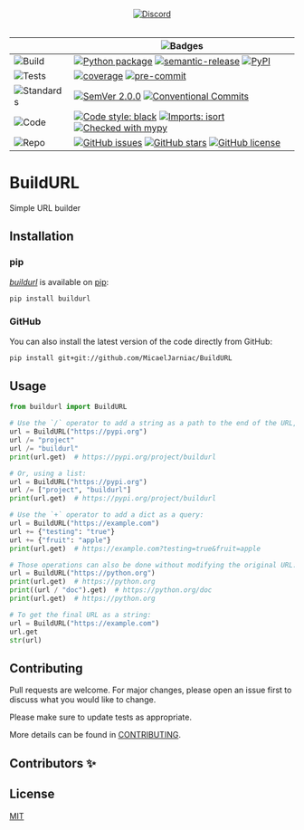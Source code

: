 <div align="center">

  [![Discord][badge-chat]][chat]
  <br>
  <br>

  | | ![Badges][label-badges] |
  |--|--|
  | ![Build][label-build] | [![Python package][badge-actions]][actions] [![semantic-release][badge-semantic-release]][semantic-release] [![PyPI][badge-pypi]][pypi] |
  | ![Tests][label-tests] | [![coverage][badge-coverage]][coverage] [![pre-commit][badge-pre-commit]][pre-commit] |
  | ![Standards][label-standards] | [![SemVer 2.0.0][badge-semver]][semver] [![Conventional Commits][badge-conventional-commits]][conventional-commits] |
  | ![Code][label-code] | [![Code style: black][badge-black]][Black] [![Imports: isort][badge-isort]][isort] [![Checked with mypy][badge-mypy]][mypy] |
  | ![Repo][label-repo] | [![GitHub issues][badge-issues]][issues] [![GitHub stars][badge-stars]][stars] [![GitHub license][badge-license]][license] |
</div>

<!-- Badges -->
[badge-chat]: https://img.shields.io/discord/269146666441900032?label=chat&logo=discord&style=flat-square
[chat]: https://discord.gg/6Q5XW5H

<!-- Labels -->
[label-badges]: https://img.shields.io/badge/%F0%9F%94%96-badges-purple?style=for-the-badge
[label-build]: https://img.shields.io/badge/%F0%9F%94%A7-build-darkblue?style=flat-square
[label-tests]: https://img.shields.io/badge/%F0%9F%A7%AA-tests-darkblue?style=flat-square
[label-standards]: https://img.shields.io/badge/%F0%9F%93%91-standards-darkblue?style=flat-square
[label-code]: https://img.shields.io/badge/%F0%9F%92%BB-code-darkblue?style=flat-square
[label-repo]: https://img.shields.io/badge/%F0%9F%93%81-repo-darkblue?style=flat-square

<!-- Build -->
[badge-actions]: https://img.shields.io/github/workflow/status/MicaelJarniac/BuildURL/Python%20package/main?style=flat-square
[actions]: https://github.com/MicaelJarniac/BuildURL/actions
[badge-semantic-release]: https://img.shields.io/badge/%20%20%F0%9F%93%A6%F0%9F%9A%80-semantic--release-e10079?style=flat-square
[semantic-release]: https://github.com/semantic-release/semantic-release
[badge-pypi]: https://img.shields.io/pypi/v/buildurl?style=flat-square
[pypi]: https://pypi.org/project/buildurl

<!-- Tests -->
[badge-coverage]: https://img.shields.io/codecov/c/gh/MicaelJarniac/BuildURL?logo=codecov&style=flat-square&token=yqKa1DPwPC
[coverage]: https://codecov.io/gh/MicaelJarniac/BuildURL
[badge-pre-commit]: https://img.shields.io/badge/pre--commit-enabled-brightgreen?style=flat-square&logo=pre-commit&logoColor=white
[pre-commit]: https://github.com/pre-commit/pre-commit

<!-- Standards -->
[badge-semver]: https://img.shields.io/badge/SemVer-2.0.0-blue?style=flat-square&logo=semver
[semver]: https://semver.org/spec/v2.0.0.html
[badge-conventional-commits]: https://img.shields.io/badge/Conventional%20Commits-1.0.0-yellow?style=flat-square
[conventional-commits]: https://conventionalcommits.org

<!-- Code -->
[badge-black]: https://img.shields.io/badge/code%20style-black-black?style=flat-square
[Black]: https://github.com/psf/black
[badge-isort]: https://img.shields.io/badge/imports-isort-%231674b1?style=flat-square&labelColor=ef8336
[isort]: https://pycqa.github.io/isort
[badge-mypy]: https://img.shields.io/badge/mypy-checked-2A6DB2?style=flat-square
[mypy]: http://mypy-lang.org

<!-- Repo -->
[badge-issues]: https://img.shields.io/github/issues/MicaelJarniac/BuildURL?style=flat-square
[issues]: https://github.com/MicaelJarniac/BuildURL/issues
[badge-stars]: https://img.shields.io/github/stars/MicaelJarniac/BuildURL?style=flat-square
[stars]: https://github.com/MicaelJarniac/BuildURL/stargazers
[badge-license]: https://img.shields.io/github/license/MicaelJarniac/BuildURL?style=flat-square
[license]: https://github.com/MicaelJarniac/BuildURL/blob/main/LICENSE
<!---->

# BuildURL
Simple URL builder

## Installation

### pip
[*buildurl*](https://pypi.org/project/buildurl) is available on [pip](https://pip.pypa.io/en/stable/):

```bash
pip install buildurl
```

### GitHub
You can also install the latest version of the code directly from GitHub:
```bash
pip install git+git://github.com/MicaelJarniac/BuildURL
```

## Usage


```python
from buildurl import BuildURL

# Use the `/` operator to add a string as a path to the end of the URL, like so:
url = BuildURL("https://pypi.org")
url /= "project"
url /= "buildurl"
print(url.get)  # https://pypi.org/project/buildurl

# Or, using a list:
url = BuildURL("https://pypi.org")
url /= ["project", "buildurl"]
print(url.get)  # https://pypi.org/project/buildurl

# Use the `+` operator to add a dict as a query:
url = BuildURL("https://example.com")
url += {"testing": "true"}
url += {"fruit": "apple"}
print(url.get)  # https://example.com?testing=true&fruit=apple

# Those operations can also be done without modifying the original URL:
url = BuildURL("https://python.org")
print(url.get)  # https://python.org
print((url / "doc").get)  # https://python.org/doc
print(url.get)  # https://python.org

# To get the final URL as a string:
url = BuildURL("https://example.com")
url.get
str(url)
```

## Contributing
Pull requests are welcome. For major changes, please open an issue first to discuss what you would like to change.

Please make sure to update tests as appropriate.

More details can be found in [CONTRIBUTING](CONTRIBUTING.md).

## Contributors ✨

## License
[MIT](LICENSE)
